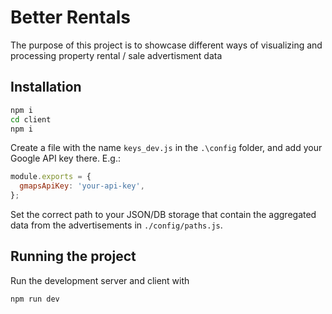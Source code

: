 # Better Rentals

The purpose of this project is to showcase different ways of visualizing and processing property rental / sale advertisment data

## Installation

```sh
npm i
cd client
npm i
```

Create a file with the name `keys_dev.js` in the `.\config` folder, and add your Google API key there. E.g.:

```js
module.exports = {
  gmapsApiKey: 'your-api-key',
};
```

Set the correct path to your JSON/DB storage that contain the aggregated data from the advertisements in `./config/paths.js`.

## Running the project

Run the development server and client with

```sh
npm run dev
```
